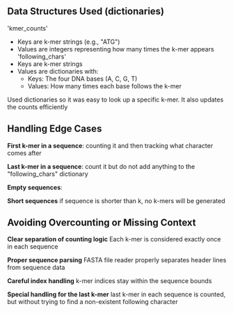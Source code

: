 ## Data Structures Used (dictionaries)
'kmer_counts'
   - Keys are k-mer strings (e.g., "ATG")
   - Values are integers representing how many times the k-mer appears
'following_chars'
   - Keys are k-mer strings
   - Values are dictionaries with:
     - Keys: The four DNA bases (A, C, G, T)
     - Values: How many times each base follows the k-mer
    
  Used dictionaries so it was easy to look up a specific k-mer. It also updates the counts efficiently

## Handling Edge Cases
**First k-mer in a sequence**:
counting it and then tracking what character comes after

**Last k-mer in a sequence**:
count it but do not add anything to the "following_chars" dictionary

**Empty sequences**:

**Short sequences**
if sequence is shorter than k, no k-mers will be generated

## Avoiding Overcounting or Missing Context
**Clear separation of counting logic**
Each k-mer is considered exactly once in each sequence

**Proper sequence parsing**
FASTA file reader properly separates header lines from sequence data

**Careful index handling**
k-mer indices stay within the sequence bounds

**Special handling for the last k-mer**
last k-mer in each sequence is counted, but without trying to find a non-existent following character
